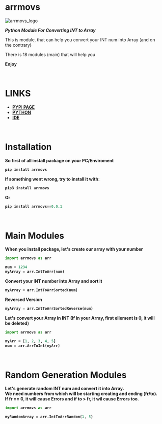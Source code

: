 <h1 align='left'> arrmovs </h1>

![arrmovs_logo](https://user-images.githubusercontent.com/95010815/174456474-7a3acf09-91e3-44a1-bf55-91cb3b0f9c11.png)

<p> <i> <b> Python Module For Converting INT to Array </i> </b> </p>
<p> This is module, that can help you convert your INT num into Array (and on the contrary) <br>

There is 18 modules (main) that will help you <br>

<b> Enjoy <b> </p>
<br>

<h1 align='left' > LINKS </h1>
<ul>
  <li>
    <a href='https://pypi.org/project/arrmovs/'>
      PYPI PAGE
    </a>
  </li>
  
  <li>
    <a href='https://www.python.org/'>
      PYTHON
    </a>
  </li>
  
  <li>
    <a href='https://www.jetbrains.com/pycharm/'>
      IDE
    </a>
  </li>
</ul>
  
<br>
  
<h1 align='left'> Installation </h1>

So first of all install package on your PC/Enviroment

```python
pip install arrmovs
```

If something went wrong, try to install it with:

```python
pip3 install arrmovs
```

Or
```python
pip install arrmovs==0.0.1
```
<br>

<h1 align='left' > Main Modules </h1>

When you install package, let's create our array with your number
```python
import arrmovs as arr

num = 1234
myArray = arr.IntToArr(num)
```

Convert your INT number into Array and sort it
```python
myArray = arr.IntToArrSorted(num)
```

Reversed Version
```python
myArray = arr.IntToArrSortedReverse(num)
```

Let's convert your Array in INT (If in your Array, first ellement is 0, it will be deleted)
```python
import arrmovs as arr

myArr = [1, 2, 3, 4, 5]
num = arr.ArrToInt(myArr)
```
  <br>

<h1 align='left' > Random Generation Modules </h1>

Let's generate random INT num and convert it into Array. <br>
We need numbers from which will be starting creating and ending (fr/to). <br>
If fr == 0, it will cause Errors and if to > fr, it wil cause Errors too. <br>
```python
import arrmovs as arr

myRandomArray = arr.IntToArrRandom(1, 5)
```
